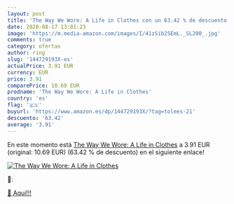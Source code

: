 ```yaml
---
layout: post
title: 'The Way We Wore: A Life in Clothes con un 63.42 % de descuento'
date: 2020-08-17 13:01:23
image: 'https://m.media-amazon.com/images/I/41zSib2SEmL._SL200_.jpg'
comments: true
category: ofertas
author: ring
slug: '144729193X-es'
actualPrice: 3.91 EUR
currency: EUR
price: 3.91
comparePrice: 10.69 EUR
prodname: 'The Way We Wore: A Life in Clothes'
country: 'es'
flag: '🇪🇸'
buyurl: 'https://www.amazon.es/dp/144729193X/?tag=tolees-21'
descuento: '63.42'
average: '3.91'
---
```


En este momento está [The Way We Wore: A Life in Clothes](https://www.amazon.es/dp/144729193X/?tag=tolees-21) a 3.91 EUR (original: 10.69 EUR) (63.42 %  de descuento) en el siguiente enlace!

[![The Way We Wore: A Life in Clothes](https://m.media-amazon.com/images/I/41zSib2SEmL._SL200_.jpg)](https://www.amazon.es/dp/144729193X/?tag=tolees-21)

🔎:


[🛒 Aquí!!!](https://www.amazon.es/dp/144729193X/?tag=tolees-21)
